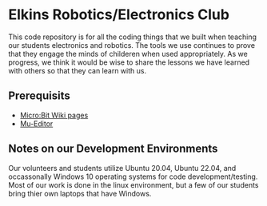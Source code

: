 # Elkins Robotics/Electronics Club
This code repository is for all the coding things that we built when teaching our students electronics and robotics. The tools we use continues to prove that they engage the minds of childeren when used appropriately. As we progress, we think it would be wise to share the lessons we have learned with others so that they can learn with us. 

## Prerequisits
 - [Micro:Bit Wiki pages](https://microbit-micropython.readthedocs.io/en/v1.1.1/index.html)
 - [Mu-Editor](https://codewith.mu/en/)

## Notes on our Development Environments
Our volunteers and students utilize Ubuntu 20.04, Ubuntu 22.04, and occassonally Windows 10 operating systems for code development/testing. Most of our work is done in the linux environment, but a few of our students bring thier own laptops that have Windows. 
